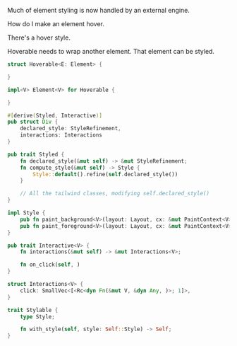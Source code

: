 Much of element styling is now handled by an external engine.

How do I make an element hover.

There's a hover style.

Hoverable needs to wrap another element. That element can be styled.

```rs
struct Hoverable<E: Element> {

}

impl<V> Element<V> for Hoverable {

}
```

```rs
#[derive(Styled, Interactive)]
pub struct Div {
    declared_style: StyleRefinement,
    interactions: Interactions
}

pub trait Styled {
    fn declared_style(&mut self) -> &mut StyleRefinement;
    fn compute_style(&mut self) -> Style {
        Style::default().refine(self.declared_style())
    }

    // All the tailwind classes, modifying self.declared_style()
}

impl Style {
    pub fn paint_background<V>(layout: Layout, cx: &mut PaintContext<V>);
    pub fn paint_foreground<V>(layout: Layout, cx: &mut PaintContext<V>);
}

pub trait Interactive<V> {
    fn interactions(&mut self) -> &mut Interactions<V>;

    fn on_click(self, )
}

struct Interactions<V> {
    click: SmallVec<[<Rc<dyn Fn(&mut V, &dyn Any, )>; 1]>,
}
```

```rs
trait Stylable {
    type Style;

    fn with_style(self, style: Self::Style) -> Self;
}
```
